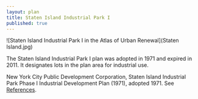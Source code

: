 ```yaml
---
layout: plan
title: Staten Island Industrial Park I
published: true
---
```


![Staten Island Industrial Park I in the Atlas of Urban Renewal](Staten Island.jpg)

The Staten Island Industrial Park I plan was adopted in 1971 and expired in 2011. It designates lots in the plan area for industrial use.

New York City Public Development Corporation, Staten Island Industrial Park Phase I Industrial Development Plan (1971), adopted 1971. See [References](http://www.urbanreviewer.org/#page=references.html).
